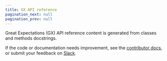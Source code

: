 ```yaml
---
title: GX API reference
pagination_next: null
pagination_prev: null
---
```


Great Expectations (GX) API reference content is generated from classes and methods docstrings.

If the code or documentation needs improvement, see the [contributor docs](https://docs.greatexpectations.io/docs/contributing/contributing), or submit your feedback on [Slack](https://greatexpectations.io/slack).
